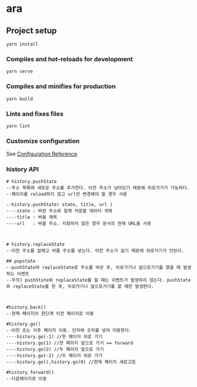 # ara

## Project setup
```
yarn install
```

### Compiles and hot-reloads for development
```
yarn serve
```

### Compiles and minifies for production
```
yarn build
```

### Lints and fixes files
```
yarn lint
```

### Customize configuration
See [Configuration Reference](https://cli.vuejs.org/config/).


### history API
```
# history.pushState
--주소 목록에 새로운 주소를 추가한다. 이전 주소가 남아있기 때문에 뒤로가기가 가능하다.
--페이지를 reload하지 않고 url만 변경해야 할 경우 사용

--history.pushState( state, title, url )
----state : 바뀐 주소와 함께 저장할 데이터 객체
----title : 바꿀 제목
----url   : 바꿀 주소. 지정하지 않은 경우 문서의 현재 URL을 사용



# history.replaceState
--이전 주소를 없애고 바꿀 주소를 넣는다. 이전 주소가 없기 때문에 뒤로가기가 안된다.

## popstate
--pushState와 replaceState로 주소를 바꾼 후, 뒤로가기나 앞으로가기를 했을 때 발생하는 이벤트
--주의) pushState와 replaceState를 할 때는 이벤트가 발생하지 않는다. pushState와 replaceState를 한 후, 뒤로가기나 앞으로가기를 할 때만 발생한다.



#history.back() 
--현재 페이지의 한단계 이전 페이지로 이동

#history.go()
--이전 또는 이후 페이지 이동. 인자에 숫자를 넣어 이동한다.
----history.go(-1) //한 페이지 뒤로 가기
----history.go(1) //한 페이지 앞으로 가기 == forward
----history.go(2) //두 페이지 앞으로 가기
----history.go(-2) //두 페이지 뒤로 가기
----history.go(),history.go(0) //현재 페이지 새로고침

#history.forward() 
--다음페이지로 이동
```

